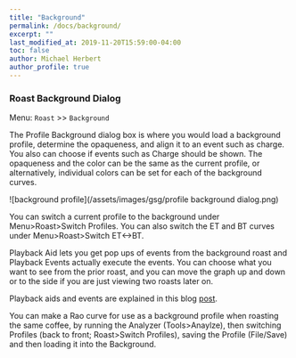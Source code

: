 ```yaml
---
title: "Background"
permalink: /docs/background/
excerpt: ""
last_modified_at: 2019-11-20T15:59:00-04:00
toc: false
author: Michael Herbert
author_profile: true
---
```


### Roast Background Dialog

Menu: `Roast` >> `Background`

The Profile Background dialog box is where you would load a background profile, determine the opaqueness, and align it to an event such as charge.  You also can choose if events such as Charge should be shown.  The opaqueness and the color can be the same as the current profile, or alternatively, individual colors can be set for each of the background curves.

![background profile](/assets/images/gsg/profile background dialog.png)

You can switch a current profile to the background under Menu>Roast>Switch Profiles.  You can also switch the ET and BT curves under Menu>Roast>Switch ET<->BT.

Playback Aid lets you get pop ups of events from the background roast and Playback Events actually execute the events. You can choose what you want to see from the prior roast, and you can move the graph up and down or to the side if you are just viewing two roasts later on.

Playback aids and events are explained in this blog [post](https://artisan-roasterscope.blogspot.de/2017/10/profile-templates.html).

You can make a Rao curve for use as a background profile when roasting the same coffee, by running the Analyzer (Tools>Anaylze), then switching Profiles (back to front; Roast>Switch Profiles), saving the Profile (File/Save) and then loading it into the Background.  
